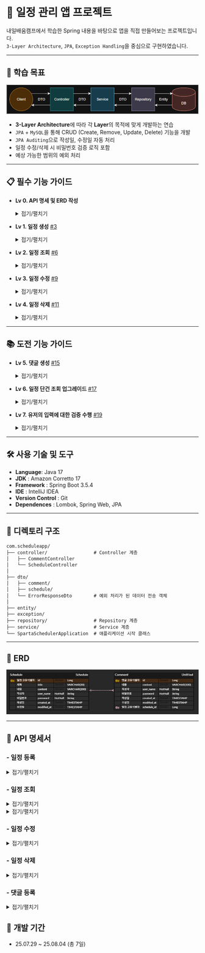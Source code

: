 # 📅 일정 관리 앱 프로젝트
내일배움캠프에서 학습한 Spring 내용을 바탕으로 앱을 직접 만들어보는 프로젝트입니다.  
`3-Layer Architecture`, `JPA`, `Exception Handling`을 중심으로 구현하였습니다.

- - -

## 📌 학습 목표

![img](.github/assets/3-Layer-Architecture.png)

- **3-Layer Architecture**에 따라 각 **Layer**의 목적에 맞게 개발하는 연습
- `JPA` + `MySQL`을 통해 CRUD (Create, Remove, Update, Delete) 기능을 개발
- `JPA Auditing`으로 작성일, 수정일 자동 처리
- 일정 수정/삭제 시 비밀번호 검증 로직 포함
- 예상 가능한 범위의 예외 처리

- - -

## 📋 필수 기능 가이드

- **Lv 0. API 명세 및 ERD 작성**
  <details>
  <summary>접기/펼치기</summary>

  - **API 명세서 작성하기**
    - API명세서는 프로젝트 root(최상위) 경로의 `README.md` 에 작성
  - **ERD 작성하기**
    - ERD는 프로젝트 root(최상위) 경로의 `README.md` 에 첨부
  </details>
- **Lv 1. 일정 생성** [#3](https://github.com/TwoTechSide/Sparta-Quest-Schedule-App/issues/3)
  <details>
  <summary>접기/펼치기</summary>

  - 일정 생성 시, 포함되어야할 데이터
    - `일정 제목`, `일정 내용`, `작성자명`, `비밀번호`, `작성/수정일`을 저장
    - `작성/수정일`은 날짜와 시간을 모두 포함한 형태
  - 각 일정의 고유 식별자(ID)를 자동으로 생성하여 관리
  - 최초 생성 시, `수정일`은 `작성일`과 동일
  - `작성일`, `수정일` 필드는 `JPA Auditing`을 활용하여 적용
  - API 응답에 `비밀번호`는 제외
  </details>
- **Lv 2. 일정 조회** [#6](https://github.com/TwoTechSide/Sparta-Quest-Schedule-App/issues/6)
  <details>
  <summary>접기/펼치기</summary>

  - **전체 일정 조회**
    - `작성자명`을 기준으로 등록된 일정 목록을 전부 조회
      - `작성자명`은 조회 조건으로 포함될 수도 있고, 포함되지 않을 수도 있습니다.
      - 하나의 API로 작성해야 합니다.
    - `수정일` 기준 내림차순으로 정렬
    - API 응답에 `비밀번호`는 제외해야 합니다.

  - **선택 일정 조회**
    - 선택한 일정 단건의 정보를 조회할 수 있습니다.
      - 일정의 고유 식별자(ID)를 사용하여 조회합니다.
    - API 응답에 `비밀번호`는 제외해야 합니다.
  </details>
- **Lv 3. 일정 수정** [#9](https://github.com/TwoTechSide/Sparta-Quest-Schedule-App/issues/9)
  <details>
  <summary>접기/펼치기</summary>

  - **선택한 일정 수정**
    - 선택한 일정 내용 중 `일정 제목`, `작성자명` 만 수정 가능
      - 서버에 일정 수정을 요청할 때 `비밀번호`를 함께 전달합니다.
      - `작성일` 은 변경할 수 없으며, `수정일` 은 수정 완료 시, 수정한 시점으로 변경되어야 합니다.
    - API 응답에 `비밀번호`는 제외해야 합니다.
  </details>
- **Lv 4. 일정 삭제** [#11](https://github.com/TwoTechSide/Sparta-Quest-Schedule-App/issues/11)
  <details>
  <summary>접기/펼치기</summary>

  - **선택한 일정 삭제**
    - 선택한 일정을 삭제할 수 있습니다.
      - 서버에 일정 삭제을 요청할 때 `비밀번호`를 함께 전달합니다.
  </details>

- - -

## 📚 도전 기능 가이드

- **Lv 5. 댓글 생성** [#15](https://github.com/TwoTechSide/Sparta-Quest-Schedule-App/issues/15)
  <details>
  <summary>접기/펼치기</summary>

  - **댓글 생성(댓글 작성하기)**
    - 일정에 댓글을 작성할 수 있습니다.
    - 댓글 생성 시, 포함되어야할 데이터
      - `댓글 내용`, `작성자명`, `비밀번호`, `작성/수정일`, `일정 고유식별자(ID)`를 저장
      - `작성/수정일`은 날짜와 시간을 모두 포함한 형태
    - 각 일정의 고유 식별자(ID)를 자동으로 생성하여 관리
    - 최초 생성 시, `수정일`은 `작성일`과 동일
    - `작성일`, `수정일` 필드는 `JPA Auditing`을 활용하여 적용합니다.
    - 하나의 일정에는 댓글을 10개까지만 작성할 수 있습니다.
    - API 응답에 `비밀번호`는 제외해야 합니다.
  </details>
- **Lv 6. 일정 단건 조회 업그레이드** [#17](https://github.com/TwoTechSide/Sparta-Quest-Schedule-App/issues/17)
  <details>
  <summary>접기/펼치기</summary>

  - **일정 단건 조회 업그레이드**
    - 일정 단건 조회 시, 해당 일정에 등록된 댓글들을 포함하여 함께 응답합니다.
    - API 응답에 `비밀번호`는 제외해야 합니다.
  </details>
- **Lv 7. 유저의 입력에 대한 검증 수행** [#19](https://github.com/TwoTechSide/Sparta-Quest-Schedule-App/issues/19)
  <details>
  <summary>접기/펼치기</summary>

  - 설명
    - 잘못된 입력이나 요청을 방지할 수 있습니다.
    - 데이터의 `무결성을 보장`하고 애플리케이션의 예측 가능성을 높여줍니다.
  - 조건
    - `일정 제목`은 최대 30자 이내로 제한, 필수값 처리
    - `일정 내용`은 최대 200자 이내로 제한, 필수값 처리
    - `댓글 내용`은 최대 100자 이내로 제한, 필수값 처리
    - `비밀번호`, `작성자명`은 필수값 처리
    - `비밀번호`가 일치하지 않을 경우 적절한 오류 코드 및 메세지를 반환해야 합니다.
  </details>

- - -

## 🛠 사용 기술 및 도구

- **Language**: Java 17
- **JDK** : Amazon Corretto 17
- **Framework** : Spring Boot 3.5.4
- **IDE** : IntelliJ IDEA
- **Version Control** : Git
- **Dependences** : Lombok, Spring Web, JPA

- - -

## 📁 디렉토리 구조

```
com.scheduleapp/
├── controller/                 # Controller 계층
│   ├── CommentController
│   └── ScheduleController
│
├── dto/
│   ├── comment/
│   ├── schedule/
│   └── ErrorResponseDto        # 예외 처리가 된 데이터 전송 객체 
│
├── entity/
├── exception/
├── repository/                 # Repository 계층
├── service/                    # Service 계층
└── SpartaSchedulerApplication  # 애플리케이션 시작 클래스
```

- - -

## 📄 ERD

![img](.github/assets/ERD.png)

- - -

## 📄 API 명세서

### - 일정 등록
<details>
<summary>접기/펼치기</summary>

  - 기본 정보
  
  |메서드|URL|설명|
  |---|---|---|
  |POST|`/schedules`|새로운 일정 추가|

  - 본문

  | 이름       |타입| 설명               |필수|
  |----------|---|------------------|---|
  | title    |String| 일정 제목 (길이 제한 : 30) |O|
  | content  |String| 일정 내용 (길이 제한 : 100) |O|
  | userName |String| 작성자명             |O|
  | password |String| 작성자 비밀번호         |O|

  - 응답 : CREATED

  | 이름         | 타입            | 설명       |
  |------------|---------------|----------|
  | id         | Long          | 일정 ID    |
  | title      | String        | 일정 제목    |
  | content    | String        | 일정 내용    |
  | userName   | String        | 작성자      |
  | createdAt  | LocalDateTime | 일정 생성 날짜 |
  | modifiedAt | LocalDateTime | 일정 수정 날짜 |

  ```json
  {
    "title" : "일정 제목",
    "content" : "일정 내용",
    "userName": "사용자명",
    "password": "패스워드"
  }
  ```
  
  ```json
  {
    "id" : 1,
    "title" : "일정 제목",
    "content" : "일정 내용",
    "userName" : "사용자명",
    "createdAt" : "2025-08-04T09:00:00.65383",
    "modifiedAt" : "2025-08-04T09:00:00.65383"
  }
  ```
  </details>

### - 일정 조회
  <details>
  <summary>접기/펼치기</summary>

  - 기본 정보

  | 메서드 | URL                    | 설명    |
  |-----|------------------------|-------|
  | GET | `/schedules?userName=''` | 일정 조회 |

  - 본문

  | 이름       |타입| 설명                                     | 필수 |
  |----------|---|----------------------------------------|----|
  | userName |String| 특정 작성자의 일정 조회<br>- 표기하지 않는 경우 모든 일정 조회 | X  |

  - 응답 : OK

  | 이름         | 타입            | 설명                                |
  |------------|---------------|-----------------------------------|
  |          | ScheduleResponseDto[]    | 일정 조회<br>- modifiedAt 내림차순 정렬로 반환 |

  ```json
  [
    {
      "id": 4,
      "title": "제목4",
      "content": "내용4",
      "userName": "작성자2",
      "createdAt": "2025-08-04T11:57:12.471575",
      "modifiedAt": "2025-08-04T11:57:12.471575"
    },
    {
      "id": 1,
      "title": "제목1",
      "content": "내용1",
      "userName": "작성자4",
      "createdAt": "2025-08-04T09:39:16.653843",
      "modifiedAt": "2025-08-04T10:00:10.541567"
    }
  ]
  ```
  </details>

  <details>
  <summary>접기/펼치기</summary>

  - 기본 정보

  | 메서드 | URL                       | 설명            |
  |-----|---------------------------|---------------|
  | GET | `/schedules/{scheduleId}` | 특정 아이디의 일정 조회 |

  - 응답 : OK

  | 이름         | 타입                  | 설명    |
  |------------|---------------------|-------|
  |          | ScheduleResponseDto | 일정 내용 |

  ```json
  {
    "id": 1,
    "title": "제목1",
    "content": "내용1",
    "userName": "작성자4",
    "createdAt": "2025-08-04T09:39:16.653843",
    "modifiedAt": "2025-08-04T10:00:10.541567"
  }
  ```
  </details>

### - 일정 수정
  <details>
  <summary>접기/펼치기</summary>

  - 기본 정보
  
  | 메서드   | URL                       | 설명    |
  |-------|---------------------------|-------|
  | PATCH | `/schedules/{scheduleId}` | 일정 수정 |
  
  - 본문
  
  | 이름       |타입| 설명               |필수|
  |----------|---|------------------|---|
  | title    |String| 일정 제목 (길이 제한 : 30) |O|
  | userName |String| 작성자명             |O|
  | password |String| 작성자 비밀번호         |O|
  
  - 응답 : OK
  
  | 이름         | 타입            | 설명       |
  |------------|---------------|----------|
  | id         | Long          | 일정 ID    |
  | title      | String        | 일정 제목    |
  | content    | String        | 일정 내용    |
  | userName   | String        | 작성자      |
  | createdAt  | LocalDateTime | 일정 생성 날짜 |
  | modifiedAt | LocalDateTime | 일정 수정 날짜 |

  ```json
  {
    "title" : "일정 제목",
    "userName": "사용자명",
    "password": "패스워드"
  }
  ```

  ```json
  {
    "id" : 1,
    "title" : "일정 제목",
    "content" : "일정 내용",
    "userName" : "사용자명",
    "createdAt" : "2025-08-04T09:00:00.65383",
    "modifiedAt" : "2025-08-04T09:00:00.65383"
  }
  ```
  </details>

### - 일정 삭제
  <details>
  <summary>접기/펼치기</summary>

  - 기본 정보

  | 메서드    | URL                       | 설명    |
  |--------|---------------------------|-------|
  | DELETE | `/schedules/{scheduleId}` | 일정 삭제 |

  - 응답 : NO_CONTENT
  </details>

### - 댓글 등록
  <details>
  <summary>접기/펼치기</summary>

  - 기본 정보
  
  | 메서드  | URL                                | 설명    |
  |------|------------------------------------|-------|
  | POST | `/schedules/{scheduleId}/comments` | 댓글 생성 |
  
  - 본문
  
  | 이름       |타입| 설명                  |필수|
  |----------|---|---------------------|---|
  | content  |String| 댓글 내용 (길이 제한 : 100) |O|
  | userName |String| 작성자명                |O|
  | password |String| 작성자 비밀번호            |O|
  
  - 응답 : CREATED
  
  | 이름         | 타입            | 설명       |
  |------------|---------------|----------|
  | content    | String        | 댓글 내용    |
  | userName   | String        | 작성자      |
  | createdAt  | LocalDateTime | 댓글 생성 날짜 |
  | modifiedAt | LocalDateTime | 댓글 수정 날짜 |

  ```json
  {
    "content" : "댓글",
    "userName": "사용자명",
    "password": "패스워드"
  }
  ```

  ```json
  {
    "content": "댓글",
    "userName": "2TS",
    "createdAt": "2025-08-04T09:00:00.0561175",
    "modifiedAt": "2025-08-04T09:00:00.0561175"
  }
  ```
  </details>

## 📅 개발 기간

-  25.07.29 ~ 25.08.04 (총 7일)
